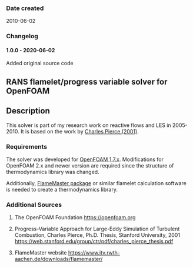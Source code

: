 ### Date created
2010-06-02

### Changelog

#### 1.0.0 - 2020-06-02

Added original source code

## RANS flamelet/progress variable solver for OpenFOAM

## Description

This solver is part of my research work on reactive flows and LES in 2005-2010. It is based on the work by [Charles Pierce (2001)](https://web.stanford.edu/group/ctr/pdf/charles_pierce_thesis.pdf).

### Requirements

The solver was developed for [OpenFOAM 1.7.x](https://github.com/OpenCFD/OpenFOAM-1.7.x). Modifications for OpenFOAM 2.x and newer version are required since the structure of thermodynamics library was changed.

Additionally, [FlameMaster package](https://www.itv.rwth-aachen.de/downloads/flamemaster/) or similar flamelet calculation software is needed to create a thermodynamics library.

### Additional Sources

1. The OpenFOAM Foundation https://openfoam.org

2. Progress-Variable Approach for Large-Eddy Simulation of Turbulent Combustion, Charles Pierce, Ph.D. Thesis, Stanford University, 2001 https://web.stanford.edu/group/ctr/pdf/charles_pierce_thesis.pdf

3. FlameMaster website https://www.itv.rwth-aachen.de/downloads/flamemaster/
